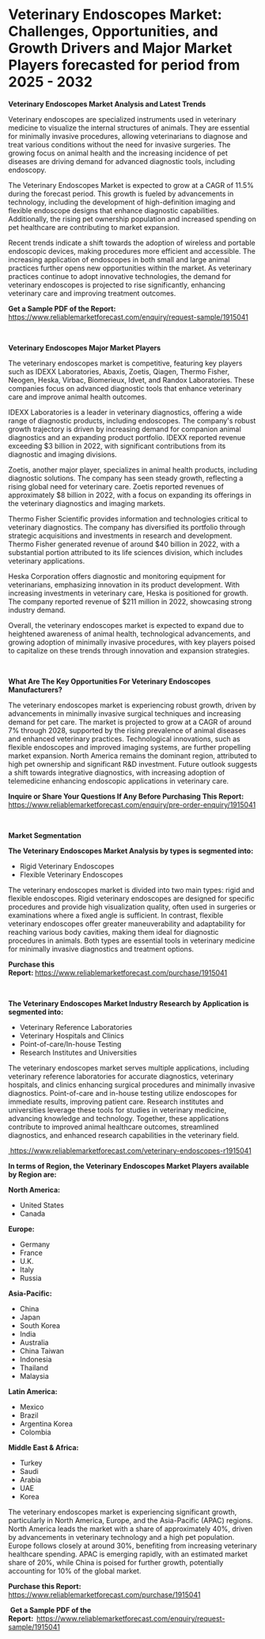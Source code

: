 <p><h1>Veterinary Endoscopes Market: Challenges, Opportunities, and Growth Drivers and Major Market Players forecasted for period from 2025 - 2032</h1></p><p><strong>Veterinary Endoscopes Market Analysis and Latest Trends</strong></p>
<p><p>Veterinary endoscopes are specialized instruments used in veterinary medicine to visualize the internal structures of animals. They are essential for minimally invasive procedures, allowing veterinarians to diagnose and treat various conditions without the need for invasive surgeries. The growing focus on animal health and the increasing incidence of pet diseases are driving demand for advanced diagnostic tools, including endoscopy.</p><p>The Veterinary Endoscopes Market is expected to grow at a CAGR of 11.5% during the forecast period. This growth is fueled by advancements in technology, including the development of high-definition imaging and flexible endoscope designs that enhance diagnostic capabilities. Additionally, the rising pet ownership population and increased spending on pet healthcare are contributing to market expansion. </p><p>Recent trends indicate a shift towards the adoption of wireless and portable endoscopic devices, making procedures more efficient and accessible. The increasing application of endoscopes in both small and large animal practices further opens new opportunities within the market. As veterinary practices continue to adopt innovative technologies, the demand for veterinary endoscopes is projected to rise significantly, enhancing veterinary care and improving treatment outcomes.</p></p>
<p><strong>Get a Sample PDF of the Report:&nbsp;</strong> <a href="https://www.reliablemarketforecast.com/enquiry/request-sample/1915041?utm_campaign=2314&utm_medium=2&utm_source=Github&utm_content=ia&utm_term=13042025&utm_id=veterinary-endoscopes">https://www.reliablemarketforecast.com/enquiry/request-sample/1915041</a></p>
<p>&nbsp;</p>
<p><strong>Veterinary Endoscopes Major Market Players</strong></p>
<p><p>The veterinary endoscopes market is competitive, featuring key players such as IDEXX Laboratories, Abaxis, Zoetis, Qiagen, Thermo Fisher, Neogen, Heska, Virbac, Biomerieux, Idvet, and Randox Laboratories. These companies focus on advanced diagnostic tools that enhance veterinary care and improve animal health outcomes.</p><p>IDEXX Laboratories is a leader in veterinary diagnostics, offering a wide range of diagnostic products, including endoscopes. The company's robust growth trajectory is driven by increasing demand for companion animal diagnostics and an expanding product portfolio. IDEXX reported revenue exceeding $3 billion in 2022, with significant contributions from its diagnostic and imaging divisions.</p><p>Zoetis, another major player, specializes in animal health products, including diagnostic solutions. The company has seen steady growth, reflecting a rising global need for veterinary care. Zoetis reported revenues of approximately $8 billion in 2022, with a focus on expanding its offerings in the veterinary diagnostics and imaging markets.</p><p>Thermo Fisher Scientific provides information and technologies critical to veterinary diagnostics. The company has diversified its portfolio through strategic acquisitions and investments in research and development. Thermo Fisher generated revenue of around $40 billion in 2022, with a substantial portion attributed to its life sciences division, which includes veterinary applications.</p><p>Heska Corporation offers diagnostic and monitoring equipment for veterinarians, emphasizing innovation in its product development. With increasing investments in veterinary care, Heska is positioned for growth. The company reported revenue of $211 million in 2022, showcasing strong industry demand.</p><p>Overall, the veterinary endoscopes market is expected to expand due to heightened awareness of animal health, technological advancements, and growing adoption of minimally invasive procedures, with key players poised to capitalize on these trends through innovation and expansion strategies.</p></p>
<p>&nbsp;</p>
<p><strong>What Are The Key Opportunities For Veterinary Endoscopes Manufacturers?</strong></p>
<p><p>The veterinary endoscopes market is experiencing robust growth, driven by advancements in minimally invasive surgical techniques and increasing demand for pet care. The market is projected to grow at a CAGR of around 7% through 2028, supported by the rising prevalence of animal diseases and enhanced veterinary practices. Technological innovations, such as flexible endoscopes and improved imaging systems, are further propelling market expansion. North America remains the dominant region, attributed to high pet ownership and significant R&D investment. Future outlook suggests a shift towards integrative diagnostics, with increasing adoption of telemedicine enhancing endoscopic applications in veterinary care.</p></p>
<p><strong>Inquire or Share Your Questions If Any Before Purchasing This Report:</strong> <a href="https://www.reliablemarketforecast.com/enquiry/pre-order-enquiry/1915041?utm_campaign=2314&utm_medium=2&utm_source=Github&utm_content=ia&utm_term=13042025&utm_id=veterinary-endoscopes">https://www.reliablemarketforecast.com/enquiry/pre-order-enquiry/1915041</a></p>
<p>&nbsp;</p>
<p><strong>Market Segmentation</strong></p>
<p><strong>The Veterinary Endoscopes Market Analysis by types is segmented into:</strong></p>
<p><ul><li>Rigid Veterinary Endoscopes</li><li>Flexible Veterinary Endoscopes</li></ul></p>
<p><p>The veterinary endoscopes market is divided into two main types: rigid and flexible endoscopes. Rigid veterinary endoscopes are designed for specific procedures and provide high visualization quality, often used in surgeries or examinations where a fixed angle is sufficient. In contrast, flexible veterinary endoscopes offer greater maneuverability and adaptability for reaching various body cavities, making them ideal for diagnostic procedures in animals. Both types are essential tools in veterinary medicine for minimally invasive diagnostics and treatment options.</p></p>
<p><strong>Purchase this Report:&nbsp;</strong><a href="https://www.reliablemarketforecast.com/purchase/1915041?utm_campaign=2314&utm_medium=2&utm_source=Github&utm_content=ia&utm_term=13042025&utm_id=veterinary-endoscopes">https://www.reliablemarketforecast.com/purchase/1915041</a></p>
<p>&nbsp;</p>
<p><strong>The Veterinary Endoscopes Market Industry Research by Application is segmented into:</strong></p>
<p><ul><li>Veterinary Reference Laboratories</li><li>Veterinary Hospitals and Clinics</li><li>Point-of-care/In-house Testing</li><li>Research Institutes and Universities</li></ul></p>
<p><p>The veterinary endoscopes market serves multiple applications, including veterinary reference laboratories for accurate diagnostics, veterinary hospitals, and clinics enhancing surgical procedures and minimally invasive diagnostics. Point-of-care and in-house testing utilize endoscopes for immediate results, improving patient care. Research institutes and universities leverage these tools for studies in veterinary medicine, advancing knowledge and technology. Together, these applications contribute to improved animal healthcare outcomes, streamlined diagnostics, and enhanced research capabilities in the veterinary field.</p></p>
<p><a href="https://www.reliablemarketforecast.com/veterinary-endoscopes-r1915041?utm_campaign=2314&utm_medium=2&utm_source=Github&utm_content=ia&utm_term=13042025&utm_id=veterinary-endoscopes">&nbsp;https://www.reliablemarketforecast.com/veterinary-endoscopes-r1915041</a></p>
<p><strong>In terms of Region, the Veterinary Endoscopes Market Players available by Region are:</strong></p>
<p>
    <p> <strong> North America: </strong>
        <ul>
            <li>United States</li>
            <li>Canada</li>
        </ul>
        </p> 
    <p> <strong> Europe: </strong>
        <ul>
            <li>Germany</li>
            <li>France</li>
            <li>U.K.</li>
            <li>Italy</li>
            <li>Russia</li>
        </ul>
        </p> 
    <p> <strong> Asia-Pacific: </strong>
        <ul>
            <li>China</li>
            <li>Japan</li>
            <li>South Korea</li>
            <li>India</li>
            <li>Australia</li>
            <li>China Taiwan</li>
            <li>Indonesia</li>
            <li>Thailand</li>
            <li>Malaysia</li>
        </ul>
        </p> 
    <p> <strong> Latin America: </strong>
        <ul>
            <li>Mexico</li>
            <li>Brazil</li>
            <li>Argentina Korea</li>
            <li>Colombia</li>
        </ul>
        </p> 
    <p> <strong> Middle East & Africa: </strong>
        <ul>
            <li>Turkey</li>
            <li>Saudi</li>
            <li>Arabia</li>
            <li>UAE</li>
            <li>Korea</li>
        </ul>
    </p>
    </p>
<p><p>The veterinary endoscopes market is experiencing significant growth, particularly in North America, Europe, and the Asia-Pacific (APAC) regions. North America leads the market with a share of approximately 40%, driven by advancements in veterinary technology and a high pet population. Europe follows closely at around 30%, benefiting from increasing veterinary healthcare spending. APAC is emerging rapidly, with an estimated market share of 20%, while China is poised for further growth, potentially accounting for 10% of the global market.</p></p>
<p><strong>Purchase this Report: </strong><a href="https://www.reliablemarketforecast.com/purchase/1915041?utm_campaign=2314&utm_medium=2&utm_source=Github&utm_content=ia&utm_term=13042025&utm_id=veterinary-endoscopes">https://www.reliablemarketforecast.com/purchase/1915041</a></p>
<p>&nbsp;<strong>Get a Sample PDF of the Report:&nbsp;&nbsp;</strong><a href="https://www.reliablemarketforecast.com/enquiry/request-sample/1915041?utm_campaign=2314&utm_medium=2&utm_source=Github&utm_content=ia&utm_term=13042025&utm_id=veterinary-endoscopes">https://www.reliablemarketforecast.com/enquiry/request-sample/1915041</a></p>
<p><strong></strong></p>
<p><p></p><p></p><p></p></p>